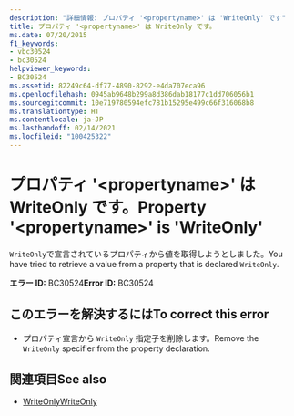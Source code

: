 ```yaml
---
description: "詳細情報: プロパティ '<propertyname>' は 'WriteOnly' です"
title: プロパティ '<propertyname>' は WriteOnly です。
ms.date: 07/20/2015
f1_keywords:
- vbc30524
- bc30524
helpviewer_keywords:
- BC30524
ms.assetid: 82249c64-df77-4890-8292-e4da707eca96
ms.openlocfilehash: 0945ab9648b299a8d386dab18177c1dd706056b1
ms.sourcegitcommit: 10e719780594efc781b15295e499c66f316068b8
ms.translationtype: HT
ms.contentlocale: ja-JP
ms.lasthandoff: 02/14/2021
ms.locfileid: "100425322"
---
```

# <a name="property-propertyname-is-writeonly"></a><span data-ttu-id="c75eb-103">プロパティ '\<propertyname>' は WriteOnly です。</span><span class="sxs-lookup"><span data-stu-id="c75eb-103">Property '\<propertyname>' is 'WriteOnly'</span></span>

<span data-ttu-id="c75eb-104">`WriteOnly`で宣言されているプロパティから値を取得しようとしました。</span><span class="sxs-lookup"><span data-stu-id="c75eb-104">You have tried to retrieve a value from a property that is declared `WriteOnly`.</span></span>  
  
 <span data-ttu-id="c75eb-105">**エラー ID:** BC30524</span><span class="sxs-lookup"><span data-stu-id="c75eb-105">**Error ID:** BC30524</span></span>  
  
## <a name="to-correct-this-error"></a><span data-ttu-id="c75eb-106">このエラーを解決するには</span><span class="sxs-lookup"><span data-stu-id="c75eb-106">To correct this error</span></span>  
  
- <span data-ttu-id="c75eb-107">プロパティ宣言から `WriteOnly` 指定子を削除します。</span><span class="sxs-lookup"><span data-stu-id="c75eb-107">Remove the `WriteOnly` specifier from the property declaration.</span></span>  
  
## <a name="see-also"></a><span data-ttu-id="c75eb-108">関連項目</span><span class="sxs-lookup"><span data-stu-id="c75eb-108">See also</span></span>

- [<span data-ttu-id="c75eb-109">WriteOnly</span><span class="sxs-lookup"><span data-stu-id="c75eb-109">WriteOnly</span></span>](../language-reference/modifiers/writeonly.md)
